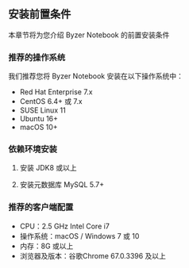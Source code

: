 ## 安装前置条件

本章节将为您介绍 Byzer Notebook 的前置安装条件

### 推荐的操作系统

我们推荐您将 Byzer Notebook 安装在以下操作系统中：

- Red Hat Enterprise 7.x
- CentOS 6.4+ 或 7.x
- SUSE Linux 11
- Ubuntu 16+
- macOS 10+

### 依赖环境安装

1. 安装 JDK8 或以上

2. 安装元数据库 MySQL 5.7+

### 推荐的客户端配置

- CPU：2.5 GHz Intel Core i7
- 操作系统：macOS / Windows 7 或 10
- 内存：8G 或以上
- 浏览器及版本：谷歌Chrome 67.0.3396 及以上
